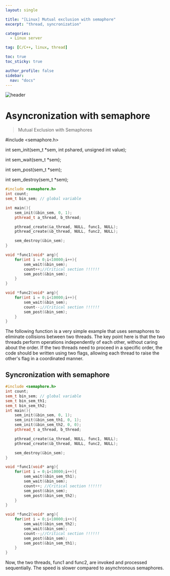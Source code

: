 ```yaml
---
layout: single

title: "[Linux] Mutual exclusion with semaphore"
excerpt: "thread, syncronization"

categories:
  - Linux server

tag: [C/C++, linux, thread] 

toc: true
toc_sticky: true

author_profile: false
sidebar:
  nav: "docs"
---
```


![header](https://capsule-render.vercel.app/api?type=rect&color=20:660099,100:E2231A)


# Asyncronization with semaphore

>Mutual Exclusion with Semaphores

#include &lt;semaphore.h&gt;

int sem_init(sem_t *sem, int pshared, unsigned int value);

int sem_wait(sem_t *sem);

int sem_post(sem_t *sem);

int sem_destroy(sem_t *sem);

```cpp
#include <semaphore.h>
int count;
sem_t bin_sem; // global variable

int main(){
    sem_init(&bin_sem, 0, 1);
    pthread_t a_thread, b_thread;

    pthread_create(&a_thread, NULL, func1, NULL);
    pthread_create(&b_thread, NULL, func2, NULL);  

    sem_destroy(&bin_sem);  
}

void *func1(void* arg){
    for(int i = 0;i<10000;i++){
        sem_wait(&bin_sem);
        count++;//Critical section !!!!!!
        sem_post(&bin_sem);
    }
}

void *func2(void* arg){
    for(int i = 0;i<10000;i++){
        sem_wait(&bin_sem);
        count--;//Critical section !!!!!!
        sem_post(&bin_sem);
    }
}
```

The following function is a very simple example that uses semaphores to eliminate collisions between two threads. The key point here is that the two threads perform operations independently of each other, without caring about the order. If the two threads need to proceed in a specific order, the code should be written using two flags, allowing each thread to raise the other's flag in a coordinated manner.

## Syncronization with semaphore

```cpp
#include <semaphore.h>
int count;
sem_t bin_sem; // global variable
sem_t bin_sem_th1;
sem_t bin_sem_th2;
int main(){
    sem_init(&bin_sem, 0, 1);
    sem_init(&bin_sem_th1, 0, 1);
    sem_init(&bin_sem_th2, 0, 0);
    pthread_t a_thread, b_thread;

    pthread_create(&a_thread, NULL, func1, NULL);
    pthread_create(&b_thread, NULL, func2, NULL); 

    sem_destroy(&bin_sem);    
}

void *func1(void* arg){
    for(int i = 0;i<10000;i++){
        sem_wait(&bin_sem_th1);
        sem_wait(&bin_sem);
        count++; //Critical section !!!!!!
        sem_post(&bin_sem);
        sem_post(&bin_sem_th2);
    }
}

void *func2(void* arg){
    for(int i = 0;i<10000;i++){
        sem_wait(&bin_sem_th2);
        sem_wait(&bin_sem);
        count--;//Critical section !!!!!!
        sem_post(&bin_sem);
        sem_post(&bin_sem_th1);
    }
}
```
Now, the two threads, func1 and func2, are invoked and processed sequentially. The speed is slower compared to asynchronous semaphores.
